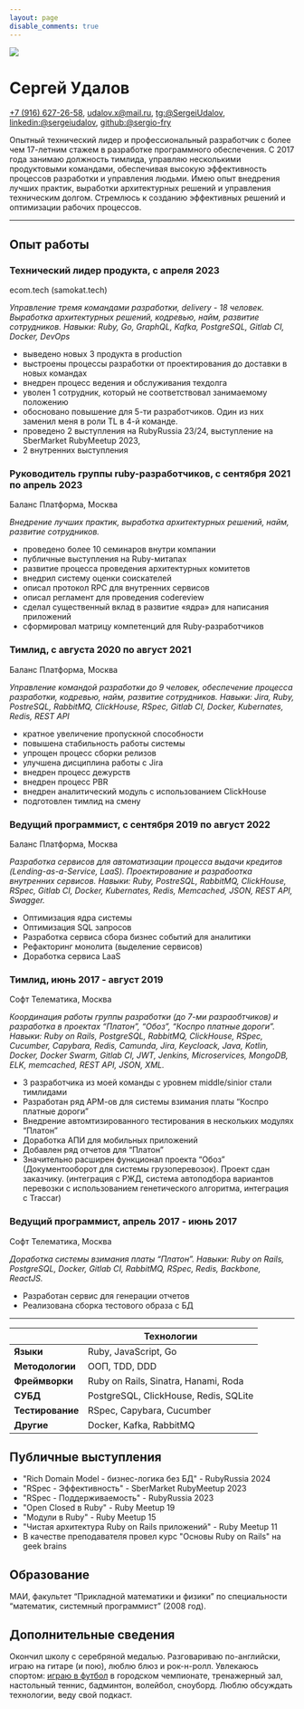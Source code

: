 ```yaml
---
layout: page
disable_comments: true
---
```


![](https://2.gravatar.com/avatar/930a15d4a6be0a15f5fae212fff5651828c1c981950f35b0ebe5702e7154ec54?size=128)

# Сергей Удалов


[+7 (916) 627-26-58](tel:+79166272658), [udalov.x@mail.ru](mailto:udalov.x@mail.ru), [tg:@SergeiUdalov](https://t.me/SergeiUdalov), [linkedin:@sergeiudalov](https://ru.linkedin.com/in/sergeiudalov), [github:@sergio-fry](https://github.com/sergio-fry)

Опытный технический лидер и профессиональный разработчик с более чем 17-летним стажем в разработке программного обеспечения. С 2017 года занимаю должность тимлида, управляю несколькими продуктовыми командами, обеспечивая высокую эффективность процессов разработки и управления людьми. Имею опыт внедрения лучших практик, выработки архитектурных решений и управления техническим долгом. Стремлюсь к созданию эффективных решений и оптимизации рабочих процессов.

---
## Опыт работы

### Технический лидер продукта, с апреля 2023

ecom.tech (samokat.tech)

*Управление тремя командами разработки, delivery - 18 человек. Выработка архитектурных решений, кодревью, найм, развитие сотрудников. Навыки: Ruby, Go, GraphQL, Kafka, PostgreSQL, Gitlab CI, Docker, DevOps*

- выведено новых 3 продукта в production
- выстроены процессы разработки от проектирования до доставки в новых командах
- внедрен процесс ведения и обслуживания техдолга 
- уволен 1 сотрудник, который не соответствовал занимаемому положению
- обосновано повышение для 5-ти разработчиков. Один из них заменил меня в роли TL в 4-й команде.
- проведено 2 выступления на RubyRussia 23/24, выступление на SberMarket RubyMeetup 2023, 
- 2 внутренних выступления

### Руководитель группы ruby-разработчиков, с сентября 2021 по апрель 2023

Баланс Платформа, Москва

*Внедрение лучших практик, выработка архитектурных решений, найм, развитие сотрудников.*

* проведено более 10 семинаров внутри компании
* публичные выступления на Ruby-митапах 
* развитие процесса проведения архитектурных комитетов 
* внедрил систему оценки соискателей
* описал протокол RPC для внутренних сервисов
* описал регламент для проведения codereview 
* сделал существенный вклад в развитие «ядра» для написания приложений
* сформировал матрицу компетенций для Ruby-разработчиков


### Тимлид, с августа 2020 по август 2021

Баланс Платформа, Москва

*Управление командой разработки до 9 человек, обеспечение процесса разработки, кодревью, найм, развитие сотрудников. Навыки: Jira, Ruby, PostreSQL, RabbitMQ, ClickHouse, RSpec, Gitlab CI, Docker, Kubernates, Redis, REST API*

* кратное увеличение пропускной способности
* повышена стабильность работы системы
* упрощен процесс сборки релизов
* улучшена дисциплина работы с Jira
* внедрен процесс дежурств
* внедрен процесс PBR
* внедрен аналитический модуль с использованием ClickHouse
* подготовлен тимлид на смену


### Ведущий программист, с сентября 2019 по август 2022

Баланс Платформа, Москва

*Разработка сервисов для автоматизации процесса выдачи кредитов (Lending-as-a-Service, LaaS). Проектирование и разрабоотка внутренних сервисов. Навыки: Ruby, PostreSQL, RabbitMQ, ClickHouse, RSpec, Gitlab CI, Docker, Kubernates, Redis, Memcached, JSON, REST API, Swagger.*

* Оптимизация ядра системы
* Оптимизация SQL запросов
* Разработка сервиса сбора бизнес событий для аналитики
* Рефакторинг монолита (выделение сервисов)
* Доработка сервиса LaaS

### Тимлид, июнь 2017 - август 2019

Софт Телематика, Москва

*Координация работы группы разработки (до 7-ми разраобтчиков) и разработка в проектах “Платон”, “Обоз”, “Коспро платные дороги”. Навыки: Ruby on Rails, PostgreSQL, RabbitMQ, ClickHouse, RSpec, Cucumber, Capybara, Redis, Camunda, Jira, Keycloack, Java, Kotlin, Docker, Docker Swarm, Gitlab CI, JWT, Jenkins, Microservices, MongoDB, ELK, memcached, REST API, JSON, XML.*

* 3 разработчика из моей команды с уровнем middle/sinior стали тимлидами
* Разработан ряд АРМ-ов для системы взимания платы “Коспро платные дороги”
* Внедрение автомтизированного тестирования в нескольких модулях “Платон”
* Доработка АПИ для мобильных приложений
* Добавлен ряд отчетов для “Платон”
* Значительно расширен функционал проекта “Обоз” (Документооборот для системы грузоперевозок). Проект сдан заказчику. (интеграция с РЖД, система автоподбора вариантов перевозки с использованием генетического алгоритма, интеграция с Traccar)

### Ведущий программист, апрель 2017 - июнь 2017

Софт Телематика, Москва

*Доработка системы взимания платы “Платон”. Навыки: Ruby on Rails, PostgreSQL, Docker, Gitlab CI, RabbitMQ, RSpec, Redis, Backbone, ReactJS.*

* Разработан сервис для генерации отчетов
* Реализована сборка тестового образа с БД

---


|                  | Технологии                            |
| ---------------- | ------------------------------------- |
| **Языки**        | Ruby, JavaScript, Go                  |
| **Методологии**  | ООП, TDD, DDD                         |
| **Фреймворки**   | Ruby on Rails, Sinatra, Hanami, Roda  |
| **СУБД**         | PostgreSQL, ClickHouse, Redis, SQLite |
| **Тестирование** | RSpec, Capybara, Cucumber             |
| **Другие**       | Docker, Kafka, RabbitMQ               |

## Публичные выступления

* "Rich Domain Model - бизнес-логика без БД" - RubyRussia 2024
* "RSpec - Эффективность" - SberMarket RubyMeetup 2023
* "RSpec - Поддерживаемость" - RubyRussia 2023
* "Open Closed в Ruby" - Ruby Meetup 19
* "Модули в Ruby" - Ruby Meetup 15
* "Чистая архитектура Ruby on Rails приложений" - Ruby Meetup 11
* В качестве преподавателя провел курс "Основы Ruby on Rails" на geek brains


## Образование

МАИ, факультет “Прикладной математики и физики” по специальности “математик, системный программист” (2008 год).

## Дополнительные сведения
Окончил школу с серебряной медалью. Разговариваю по-английски, играю на гитаре (и пою), люблю блюз и рок-н-ролл. Увлекаюсь спортом: [играю в футбол](https://bmfl.ru/player/удалов-сергей-олегович/) в городском чемпионате, тренажерный зал, настольный теннис, бадминтон, волейбол, сноуборд. Люблю обсуждать технологии, веду свой подкаст.


